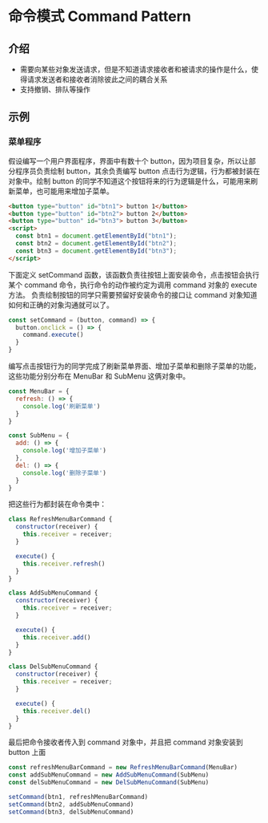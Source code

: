 # 命令模式 Command Pattern

## 介绍

- 需要向某些对象发送请求，但是不知道请求接收者和被请求的操作是什么，使得请求发送者和接收者消除彼此之间的耦合关系
- 支持撤销、排队等操作

## 示例

### 菜单程序

假设编写一个用户界面程序，界面中有数十个 button，因为项目复杂，所以让部分程序员负责绘制 button，其余负责编写 button 点击行为逻辑，行为都被封装在对象中。绘制 button 的同学不知道这个按钮将来的行为逻辑是什么，可能用来刷新菜单，也可能用来增加子菜单。

```html
<button type="button" id="btn1"> button 1</button>
<button type="button" id="btn2"> button 2</button>
<button type="button" id="btn3"> button 3</button>
<script>
  const btn1 = document.getElementById("btn1");
  const btn2 = document.getElementById("btn2");
  const btn3 = document.getElementById("btn3");
</script>
```

下面定义 setCommand 函数，该函数负责往按钮上面安装命令，点击按钮会执行某个 command 命令，执行命令的动作被约定为调用 command 对象的 execute 方法。
负责绘制按钮的同学只需要预留好安装命令的接口让 command 对象知道如何和正确的对象沟通就可以了。

```js
const setCommand = (button, command) => {
  button.onclick = () => {
    command.execute()
  }
}
```

编写点击按钮行为的同学完成了刷新菜单界面、增加子菜单和删除子菜单的功能，这些功能分别分布在 MenuBar 和 SubMenu 这俩对象中。

```js
const MenuBar = {
  refresh: () => {
    console.log('刷新菜单')
  }
}

const SubMenu = {
  add: () => {
    console.log('增加子菜单')
  },
  del: () => {
    console.log('删除子菜单')
  }
}
```

把这些行为都封装在命令类中：

```js
class RefreshMenuBarCommand {
  constructor(receiver) {
    this.receiver = receiver;
  }

  execute() {
    this.receiver.refresh()
  }
}

class AddSubMenuCommand {
  constructor(receiver) {
    this.receiver = receiver;
  }

  execute() {
    this.receiver.add()
  }
}

class DelSubMenuCommand {
  constructor(receiver) {
    this.receiver = receiver;
  }

  execute() {
    this.receiver.del()
  }
}
```

最后把命令接收者传入到 command 对象中，并且把 command 对象安装到 button 上面

```js
const refreshMenuBarCommand = new RefreshMenuBarCommand(MenuBar)
const addSubMenuCommand = new AddSubMenuCommand(SubMenu)
const delSubMenuCommand = new DelSubMenuCommand(SubMenu)

setCommand(btn1, refreshMenuBarCommand)
setCommand(btn2, addSubMenuCommand)
setCommand(btn3, delSubMenuCommand)
```
